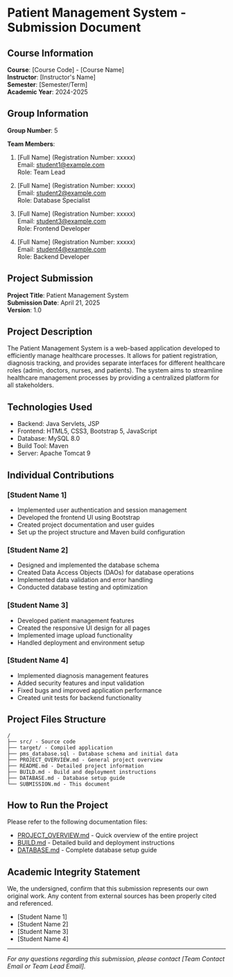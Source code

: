 # Patient Management System - Submission Document

## Course Information

**Course**: [Course Code] - [Course Name]  
**Instructor**: [Instructor's Name]  
**Semester**: [Semester/Term]  
**Academic Year**: 2024-2025

## Group Information

**Group Number**: 5

**Team Members**:
1. [Full Name] (Registration Number: xxxxx)  
   Email: student1@example.com  
   Role: Team Lead

2. [Full Name] (Registration Number: xxxxx)  
   Email: student2@example.com  
   Role: Database Specialist

3. [Full Name] (Registration Number: xxxxx)  
   Email: student3@example.com  
   Role: Frontend Developer

4. [Full Name] (Registration Number: xxxxx)  
   Email: student4@example.com  
   Role: Backend Developer

## Project Submission

**Project Title**: Patient Management System  
**Submission Date**: April 21, 2025  
**Version**: 1.0  

## Project Description

The Patient Management System is a web-based application developed to efficiently manage healthcare processes. It allows for patient registration, diagnosis tracking, and provides separate interfaces for different healthcare roles (admin, doctors, nurses, and patients). The system aims to streamline healthcare management processes by providing a centralized platform for all stakeholders.

## Technologies Used

- Backend: Java Servlets, JSP
- Frontend: HTML5, CSS3, Bootstrap 5, JavaScript
- Database: MySQL 8.0
- Build Tool: Maven
- Server: Apache Tomcat 9

## Individual Contributions

### [Student Name 1]
- Implemented user authentication and session management
- Developed the frontend UI using Bootstrap
- Created project documentation and user guides
- Set up the project structure and Maven build configuration

### [Student Name 2]
- Designed and implemented the database schema
- Created Data Access Objects (DAOs) for database operations
- Implemented data validation and error handling
- Conducted database testing and optimization

### [Student Name 3]
- Developed patient management features
- Created the responsive UI design for all pages
- Implemented image upload functionality
- Handled deployment and environment setup

### [Student Name 4]
- Implemented diagnosis management features
- Added security features and input validation
- Fixed bugs and improved application performance
- Created unit tests for backend functionality

## Project Files Structure

```
/
├── src/ - Source code
├── target/ - Compiled application
├── pms_database.sql - Database schema and initial data
├── PROJECT_OVERVIEW.md - General project overview
├── README.md - Detailed project information
├── BUILD.md - Build and deployment instructions
├── DATABASE.md - Database setup guide
└── SUBMISSION.md - This document
```

## How to Run the Project

Please refer to the following documentation files:
- [PROJECT_OVERVIEW.md](PROJECT_OVERVIEW.md) - Quick overview of the entire project
- [BUILD.md](BUILD.md) - Detailed build and deployment instructions
- [DATABASE.md](DATABASE.md) - Complete database setup guide

## Academic Integrity Statement

We, the undersigned, confirm that this submission represents our own original work. Any content from external sources has been properly cited and referenced.

- [Student Name 1]
- [Student Name 2]
- [Student Name 3]
- [Student Name 4]

---

*For any questions regarding this submission, please contact [Team Contact Email or Team Lead Email].* 